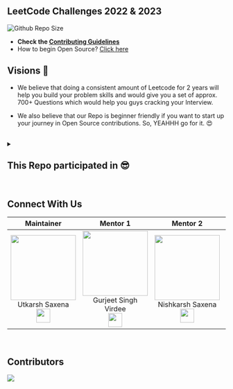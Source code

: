 ## LeetCode Challenges 2022 & 2023

![Github Repo Size](https://img.shields.io/github/repo-size/utkarsh006/LeetCode-Grind?style=for-the-badge&color=aqua) 
- **Check the [Contributing Guidelines](https://github.com/utkarsh006/LeetCode-Grind/blob/main/Guidelines.md)**
- How to begin Open Source? [Click here](https://medium.com/@utkarsh06/open-source-for-beginners-the-endgame-7da09bf80c0d)

## Visions 🤩

- We believe that doing a consistent amount of Leetcode for 2 years will help you build your problem skills and would give you a set of approx. 700+ Questions which 
would help you guys cracking your Interview.

- We also believe that our Repo is beginner friendly if you want to start up your journey in Open Source contributions. So, YEAHHH go for it. 😍

<br>


 
<details><summary><h2> This Repo participated in 😎  </h2></summary>

|||
|--|--|
|<img src="https://soc.hackclubrait.co/static/media/hackclubrait-logo.bd4b56eb391b58b8a921.png" height="200px" width="200px" alt="hackclubrait summer of code">|**Hackclub RAIT Summer Of Code 2022**|
|<img src="https://github.com/utkarsh006/LeetCode-Grind/blob/main/.github/hactoberfest%20badge.jpg" width="200" height="200" alt="hactoberfest 2022">|**Hacktoberfest 2022**|

</details>

<br>


## Connect With Us 

| Maintainer   | Mentor 1 | Mentor 2|Mentor 3|
| :----------: | :----------: | :----------: |:----------: |
| <a href="https://github.com/utkarsh006"><img src="https://avatars.githubusercontent.com/u/94545831?v=4" width=150px height=150px /></a><br>Utkarsh Saxena<br><a href="https://www.linkedin.com/in/utkarsh06/"><img src="https://t0.gstatic.com/images?q=tbn:ANd9GcRMCA3j2A8hfLl9p5UAU5nd9lvqLlNZvqoU4xOsZ192uH4IYS6X" width="32px" height="32px"></a> | <a href="https://github.com/gurjeetsinghvirdee"><img src="https://avatars.githubusercontent.com/u/73753957?v=4" width=150px height=150px /></a></br>Gurjeet Singh Virdee</h4><br/><a href="https://www.linkedin.com/in/gurjeet-singh-virdee-25a476199/"><img src="https://t0.gstatic.com/images?q=tbn:ANd9GcRMCA3j2A8hfLl9p5UAU5nd9lvqLlNZvqoU4xOsZ192uH4IYS6X" width="32px" height="32px"></a> | <a href="https://github.com/nishkarsh800"><img src="https://avatars.githubusercontent.com/u/94742536?v=4" width=150px height=150px /></a><br>Nishkarsh Saxena<br><a href="https://www.linkedin.com/in/nishkarsh800/"><img src="https://t0.gstatic.com/images?q=tbn:ANd9GcRMCA3j2A8hfLl9p5UAU5nd9lvqLlNZvqoU4xOsZ192uH4IYS6X" width="32px" height="32px"></a>|<a href="https://github.com/rolikaagarwal"><img src="https://user-images.githubusercontent.com/81984963/235465426-72eed9fb-88db-4206-8cc4-dac7cdc95438.jpg" width=150px height=150px /></a><br>Rolika Agarwal<br><a href="https://www.linkedin.com/in/rolika-agarwal/"><img src="https://t0.gstatic.com/images?q=tbn:ANd9GcRMCA3j2A8hfLl9p5UAU5nd9lvqLlNZvqoU4xOsZ192uH4IYS6X" width="32px" height="32px"></a>|


<br>

## Contributors

<a href="https://github.com/utkarsh006/LeetCode-Grind/graphs/contributors">
  <img src="https://contrib.rocks/image?repo=utkarsh006/LeetCode-Grind" />
</a>
















